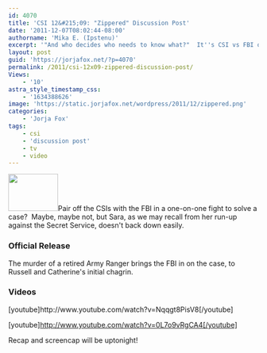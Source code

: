 ```yaml
---
id: 4070
title: 'CSI 12&#215;09: "Zippered" Discussion Post'
date: '2011-12-07T08:02:44-08:00'
authorname: 'Mika E. (Ipstenu)'
excerpt: '"And who decides who needs to know what?"  It''s CSI vs FBI on tonight''s new episode of CSI when 140 odd high powered guns hit the streets of Las Vegas.'
layout: post
guid: 'https://jorjafox.net/?p=4070'
permalink: /2011/csi-12x09-zippered-discussion-post/
Views:
    - '10'
astra_style_timestamp_css:
    - '1634388626'
image: 'https://static.jorjafox.net/wordpress/2011/12/zippered.png'
categories:
    - 'Jorja Fox'
tags:
    - csi
    - 'discussion post'
    - tv
    - video
---
```


<img class="alignleft size-thumbnail wp-image-4072" title="zippered" src="//static.jorjafox.net/wordpress/2011/12/zippered-210x140.png" alt="" width="100" height="75" />Pair off the CSIs with the FBI in a one-on-one fight to solve a case?  Maybe, maybe not, but Sara, as we may recall from her run-up against the Secret Service, doesn't back down easily.
<h3>Official Release</h3>
The murder of a retired Army Ranger brings the FBI in on the case, to Russell and Catherine's initial chagrin.
<h3>Videos</h3>
[youtube]http://www.youtube.com/watch?v=Nqqgt8PisV8[/youtube]

[youtube]http://www.youtube.com/watch?v=0L7o9vRgCA4[/youtube]

Recap and screencap will be uptonight!
